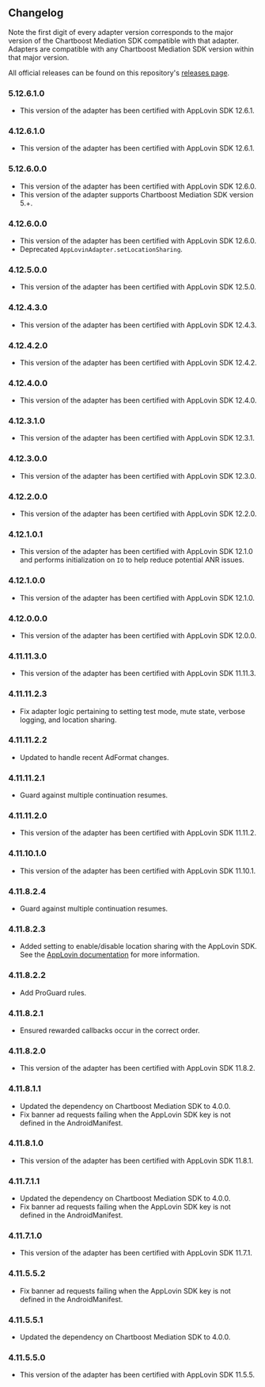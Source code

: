 ## Changelog

Note the first digit of every adapter version corresponds to the major version of the Chartboost Mediation SDK compatible with that adapter. 
Adapters are compatible with any Chartboost Mediation SDK version within that major version.

All official releases can be found on this repository's [releases page](https://github.com/ChartBoost/chartboost-mediation-android-adapter-applovin/releases).

### 5.12.6.1.0
- This version of the adapter has been certified with AppLovin SDK 12.6.1.

### 4.12.6.1.0
- This version of the adapter has been certified with AppLovin SDK 12.6.1.

### 5.12.6.0.0
- This version of the adapter has been certified with AppLovin SDK 12.6.0.
- This version of the adapter supports Chartboost Mediation SDK version 5.+.

### 4.12.6.0.0
- This version of the adapter has been certified with AppLovin SDK 12.6.0.
- Deprecated `AppLovinAdapter.setLocationSharing`.

### 4.12.5.0.0
- This version of the adapter has been certified with AppLovin SDK 12.5.0.

### 4.12.4.3.0
- This version of the adapter has been certified with AppLovin SDK 12.4.3.

### 4.12.4.2.0
- This version of the adapter has been certified with AppLovin SDK 12.4.2.

### 4.12.4.0.0
- This version of the adapter has been certified with AppLovin SDK 12.4.0.

### 4.12.3.1.0
- This version of the adapter has been certified with AppLovin SDK 12.3.1.

### 4.12.3.0.0
- This version of the adapter has been certified with AppLovin SDK 12.3.0.

### 4.12.2.0.0
- This version of the adapter has been certified with AppLovin SDK 12.2.0.

### 4.12.1.0.1
- This version of the adapter has been certified with AppLovin SDK 12.1.0 and performs initialization on `IO` to help reduce potential ANR issues.

### 4.12.1.0.0
- This version of the adapter has been certified with AppLovin SDK 12.1.0.

### 4.12.0.0.0
- This version of the adapter has been certified with AppLovin SDK 12.0.0.

### 4.11.11.3.0
- This version of the adapter has been certified with AppLovin SDK 11.11.3.

### 4.11.11.2.3
- Fix adapter logic pertaining to setting test mode, mute state, verbose logging, and location sharing.

### 4.11.11.2.2
- Updated to handle recent AdFormat changes.

### 4.11.11.2.1
- Guard against multiple continuation resumes.

### 4.11.11.2.0
- This version of the adapter has been certified with AppLovin SDK 11.11.2.

### 4.11.10.1.0
- This version of the adapter has been certified with AppLovin SDK 11.10.1.

### 4.11.8.2.4
- Guard against multiple continuation resumes.

### 4.11.8.2.3
- Added setting to enable/disable location sharing with the AppLovin SDK. See the [AppLovin documentation](https://dash.applovin.com/documentation/mediation/android/getting-started/data-passing#location-passing) for more information.

### 4.11.8.2.2
- Add ProGuard rules.

### 4.11.8.2.1
- Ensured rewarded callbacks occur in the correct order.

### 4.11.8.2.0
- This version of the adapter has been certified with AppLovin SDK 11.8.2.

### 4.11.8.1.1
- Updated the dependency on Chartboost Mediation SDK to 4.0.0.
- Fix banner ad requests failing when the AppLovin SDK key is not defined in the AndroidManifest. 

### 4.11.8.1.0
- This version of the adapter has been certified with AppLovin SDK 11.8.1.

### 4.11.7.1.1
- Updated the dependency on Chartboost Mediation SDK to 4.0.0.
- Fix banner ad requests failing when the AppLovin SDK key is not defined in the AndroidManifest. 

### 4.11.7.1.0
- This version of the adapter has been certified with AppLovin SDK 11.7.1.

### 4.11.5.5.2
- Fix banner ad requests failing when the AppLovin SDK key is not defined in the AndroidManifest. 

### 4.11.5.5.1
- Updated the dependency on Chartboost Mediation SDK to 4.0.0.

### 4.11.5.5.0
- This version of the adapter has been certified with AppLovin SDK 11.5.5.
